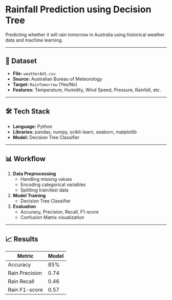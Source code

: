 #  Rainfall Prediction using Decision Tree

Predicting whether it will rain tomorrow in Australia using historical weather data and machine learning.

---

## 📂 Dataset
- **File:** `weatherAUS.csv`
- **Source:** Australian Bureau of Meteorology
- **Target:** `RainTomorrow` (Yes/No)
- **Features:** Temperature, Humidity, Wind Speed, Pressure, Rainfall, etc.

---

## 🛠 Tech Stack
- **Language:** Python
- **Libraries:** pandas, numpy, scikit-learn, seaborn, matplotlib
- **Model:** Decision Tree Classifier

---

## 📊 Workflow
1. **Data Preprocessing**
   - Handling missing values
   - Encoding categorical variables
   - Splitting train/test data
2. **Model Training**
   - Decision Tree Classifier
3. **Evaluation**
   - Accuracy, Precision, Recall, F1-score
   - Confusion Matrix visualization

---

## 📈 Results
| Metric          |  Model  |
|-----------------|---------|
| Accuracy        | 85%     |
| Rain Precision  | 0.74    |
| Rain Recall     | 0.46    |
| Rain F1-score   | 0.57    |






